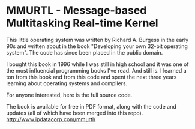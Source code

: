 # MMURTL - Message-based Multitasking Real-time Kernel

This little operating system was written by Richard A. Burgess in the early 90s and written about in the book "Developing your own 32-bit operating system".  The code has since been placed in the public domain.

I bought this book in 1996 while I was still in high school and it was one of the most influencial programming books I've read.  And still is.  I learned a ton from this book and from this code and spent the next three years learning about operating systems and compilers.

For anyone interested, here is the full source code.

The book is available for free in PDF format, along with the code and updates (all of which have been merged into this repo).
http://www.ipdatacorp.com/mmurtl/
